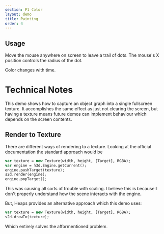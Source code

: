 ```yaml
---
section: P1 Color
layout: demo
title: Painting
order: 4
---
```


## Usage

Move the mouse anywhere on screen to leave a trail of dots. The mouse's X
position controls the radius of the dot.

Color changes with time.

# Technical Notes

This demo shows how to capture an object graph into a single fullscreen
texture. It accomplishes the same effect as just not clearing the screen, but
having a texture means future demos can implement behaviour which depends on
the screen contents.

## Render to Texture

There are different ways of rendering to a texture. Looking at the official
documentation the standard approach would be

```haxe
var texture = new Texture(width, height, [Target], RGBA);
var engine = h3d.Engine.getCurrent();
engine.pushTarget(texture);
s2d.render(engine);
engine.popTarget();
```

This was causing all sorts of trouble with scaling. I believe this is because
I don't properly understand how the scene interacts with the engine.

But, Heaps provides an alternative approach which this demo uses:

```haxe
var texture = new Texture(width, height, [Target], RGBA);
s2d.drawTo(texture);
```

Which entirely solves the afformentioned problem.
